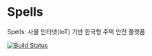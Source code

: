 Spells
======
Spells: 사물 인터넷(IoT) 기반 한국형 주택 안전 플랫폼

[![Build Status](https://travis-ci.org/spells/spells.svg?branch=develop)](https://travis-ci.org/spells/spells)

